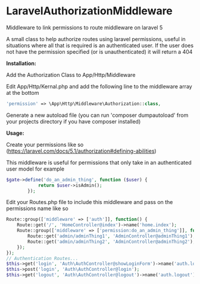 # LaravelAuthorizationMiddleware
Middleware to link permissions to route middleware on laravel 5

A small class to help authorize routes using laravel permissions, useful in situations where all that is required is an authenticated user.
If the user does not have the permission specified (or is unauthenticated) it will return a 404

<strong>Installation:</strong>

Add the Authorization Class to App/Http/Middleware

Edit App/Http/Kernal.php and add the following line to the middleware array at the bottom
```php
'permission' => \App\Http\Middleware\Authorization::class,
```
Generate a new autoload file (you can run 'composer dumpautoload' from your projects directory if you have composer installed)

<strong>Usage:</strong>

Create your permissions like so (https://laravel.com/docs/5.1/authorization#defining-abilities)

This middleware is useful for permissions that only take in an authenticated user model for example
```php
$gate->define('do_an_admin_thing', function ($user) {
            return $user->isAdmin();
        });
```

Edit your Routes.php file to include this middleware and pass on the permissions name like so

```php
Route::group(['middleware' => ['auth']], function() {
    Route::get('/', 'HomeController@index')->name('home.index');
    Route::group(['middleware' => ['permission:do_an_admin_thing']], function() {
        Route::get('admin/adminThing1', 'AdminController@adminThing1');
        Route::get('admin/adminThing2', 'AdminController@adminThing2');
    });
});
// Authentication Routes...
$this->get('login', 'Auth\AuthController@showLoginForm')->name('auth.login');
$this->post('login', 'Auth\AuthController@login');
$this->get('logout', 'Auth\AuthController@logout')->name('auth.logout');
```

        
